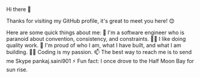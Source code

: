 Hi there 👋

Thanks for visiting my GitHub profile, it's great to meet you here! 😊

Here are some quick things about me:
🔭 I'm a software engineer who is paranoid about convention, consistency, and constraints.
🕵️‍♀️ I like doing quality work.
🧸 I'm proud of who I am, what I have built, and what I am building.
🧑‍💻 Coding is my passion.
📫 The best way to reach me is to send me Skype pankaj.saini901
⚡ Fun fact: I once drove to the Half Moon Bay for sun rise.
